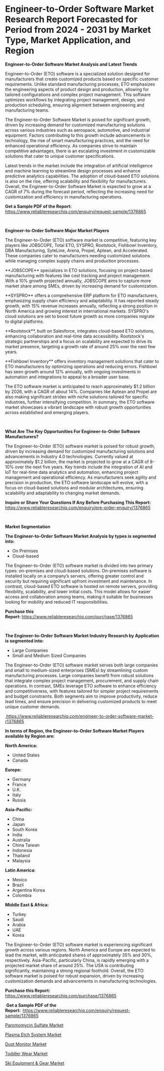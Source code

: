 <p><h1>Engineer-to-Order Software Market Research Report Forecasted for Period from 2024 -  2031 by Market Type, Market Application, and Region</h1></p><p><strong>Engineer-to-Order Software Market Analysis and Latest Trends</strong></p>
<p><p>Engineer-to-Order (ETO) software is a specialized solution designed for manufacturers that create customized products based on specific customer requirements. Unlike standard manufacturing processes, ETO emphasizes the engineering aspects of product design and production, allowing for tailored configurations and complex project management. This software optimizes workflows by integrating project management, design, and production scheduling, ensuring alignment between engineering and manufacturing teams.</p><p>The Engineer-to-Order Software Market is poised for significant growth, driven by increasing demand for customized manufacturing solutions across various industries such as aerospace, automotive, and industrial equipment. Factors contributing to this growth include advancements in technology, the rise of smart manufacturing practices, and the need for enhanced operational efficiency. As companies strive to maintain competitive advantages, there is an escalating investment in customizable solutions that cater to unique customer specifications.</p><p>Latest trends in the market include the integration of artificial intelligence and machine learning to streamline design processes and enhance predictive analytics capabilities. The adoption of cloud-based ETO solutions is also on the rise, offering scalability and flexibility for manufacturers. Overall, the Engineer-to-Order Software Market is expected to grow at a CAGR of 7% during the forecast period, reflecting the increasing need for customization and efficiency in manufacturing operations.</p></p>
<p><strong>Get a Sample PDF of the Report:&nbsp;</strong> <a href="https://www.reliableresearchiq.com/enquiry/request-sample/1376865?utm_campaign=1123&utm_medium=2&utm_source=Github&utm_content=ia&utm_term=23102024&utm_id=engineer-to-order-software">https://www.reliableresearchiq.com/enquiry/request-sample/1376865</a></p>
<p>&nbsp;</p>
<p><strong>Engineer-to-Order Software Major Market Players</strong></p>
<p><p>The Engineer-to-Order (ETO) software market is competitive, featuring key players like JOBSCOPE, Total ETO, SYSPRO, Rootstock, Fishbowl Inventory, DBA Manufacturing, SyteLine, Arena, Propel, Aptean, and Accelerated. These companies cater to manufacturers needing customized solutions while managing complex supply chains and production processes.</p><p>**JOBSCOPE** specializes in ETO solutions, focusing on project-based manufacturing with features like cost tracking and project management. With a 10% growth projected annually, JOBSCOPE aims to capture more market share among SMEs, driven by increasing demand for customization.</p><p>**SYSPRO** offers a comprehensive ERP platform for ETO manufacturers, emphasizing supply chain efficiency and adaptability. It has reported steady growth, with 15% revenue increases annually, reflecting a strong position in North America and growing interest in international markets. SYSPRO's cloud solutions are set to boost future growth as more companies migrate to digital platforms.</p><p>**Rootstock**, built on Salesforce, integrates cloud-based ETO solutions, enhancing collaboration and real-time data accessibility. Rootstock's strategic partnerships and a focus on scalability are expected to drive its market presence, targeting a growth rate of around 25% over the next few years.</p><p>**Fishbowl Inventory** offers inventory management solutions that cater to ETO manufacturers by optimizing operations and reducing errors. Fishbowl has seen growth around 12% annually, with ongoing investments in automation and integrations to appeal to a broader user base.</p><p>The ETO software market is anticipated to reach approximately $1.2 billion by 2026, with a CAGR of about 14%. Companies like Aptean and Propel are also making significant strides with niche solutions tailored for specific industries, further intensifying competition. In summary, the ETO software market showcases a vibrant landscape with robust growth opportunities across established and emerging players.</p></p>
<p>&nbsp;</p>
<p><strong>What Are The Key Opportunities For Engineer-to-Order Software Manufacturers?</strong></p>
<p><p>The Engineer-to-Order (ETO) software market is poised for robust growth, driven by increasing demand for customized manufacturing solutions and advancements in Industry 4.0 technologies. Currently valued at approximately $1.2 billion, the market is projected to grow at a CAGR of 8-10% over the next five years. Key trends include the integration of AI and IoT for real-time data analytics and automation, enhancing project management and operational efficiency. As manufacturers seek agility and precision in production, the ETO software landscape will evolve, with a focus on cloud-based solutions and modular architectures, ensuring scalability and adaptability to changing market demands.</p></p>
<p><strong>Inquire or Share Your Questions If Any Before Purchasing This Report:</strong> <a href="https://www.reliableresearchiq.com/enquiry/pre-order-enquiry/1376865?utm_campaign=1123&utm_medium=2&utm_source=Github&utm_content=ia&utm_term=23102024&utm_id=engineer-to-order-software">https://www.reliableresearchiq.com/enquiry/pre-order-enquiry/1376865</a></p>
<p>&nbsp;</p>
<p><strong>Market Segmentation</strong></p>
<p><strong>The Engineer-to-Order Software Market Analysis by types is segmented into:</strong></p>
<p><ul><li>On Premises</li><li>Cloud-based</li></ul></p>
<p><p>The Engineer-to-Order (ETO) software market is divided into two primary types: on-premises and cloud-based solutions. On-premises software is installed locally on a company’s servers, offering greater control and security but requiring significant upfront investment and maintenance. In contrast, cloud-based ETO software is hosted on remote servers, providing flexibility, scalability, and lower initial costs. This model allows for easier access and collaboration among teams, making it suitable for businesses looking for mobility and reduced IT responsibilities.</p></p>
<p><strong>Purchase this Report:&nbsp;</strong><a href="https://www.reliableresearchiq.com/purchase/1376865?utm_campaign=1123&utm_medium=2&utm_source=Github&utm_content=ia&utm_term=23102024&utm_id=engineer-to-order-software">https://www.reliableresearchiq.com/purchase/1376865</a></p>
<p>&nbsp;</p>
<p><strong>The Engineer-to-Order Software Market Industry Research by Application is segmented into:</strong></p>
<p><ul><li>Large Companies</li><li>Small and Medium Sized Companies</li></ul></p>
<p><p>The Engineer-to-Order (ETO) software market serves both large companies and small to medium-sized enterprises (SMEs) by streamlining custom manufacturing processes. Large companies benefit from robust solutions that integrate complex project management, procurement, and supply chain operations. In contrast, SMEs leverage ETO software to enhance efficiency and competitiveness, with features tailored for simpler project requirements and budget constraints. Both segments aim to improve productivity, reduce lead times, and ensure precision in delivering customized products to meet unique customer demands.</p></p>
<p><a href="https://www.reliableresearchiq.com/engineer-to-order-software-market-r1376865?utm_campaign=1123&utm_medium=2&utm_source=Github&utm_content=ia&utm_term=23102024&utm_id=engineer-to-order-software">&nbsp;https://www.reliableresearchiq.com/engineer-to-order-software-market-r1376865</a></p>
<p><strong>In terms of Region, the Engineer-to-Order Software Market Players available by Region are:</strong></p>
<p>
    <p> <strong> North America: </strong>
        <ul>
            <li>United States</li>
            <li>Canada</li>
        </ul>
        </p> 
    <p> <strong> Europe: </strong>
        <ul>
            <li>Germany</li>
            <li>France</li>
            <li>U.K.</li>
            <li>Italy</li>
            <li>Russia</li>
        </ul>
        </p> 
    <p> <strong> Asia-Pacific: </strong>
        <ul>
            <li>China</li>
            <li>Japan</li>
            <li>South Korea</li>
            <li>India</li>
            <li>Australia</li>
            <li>China Taiwan</li>
            <li>Indonesia</li>
            <li>Thailand</li>
            <li>Malaysia</li>
        </ul>
        </p> 
    <p> <strong> Latin America: </strong>
        <ul>
            <li>Mexico</li>
            <li>Brazil</li>
            <li>Argentina Korea</li>
            <li>Colombia</li>
        </ul>
        </p> 
    <p> <strong> Middle East & Africa: </strong>
        <ul>
            <li>Turkey</li>
            <li>Saudi</li>
            <li>Arabia</li>
            <li>UAE</li>
            <li>Korea</li>
        </ul>
    </p>
    </p>
<p><p>The Engineer-to-Order (ETO) software market is experiencing significant growth across various regions. North America and Europe are expected to lead the market, with anticipated shares of approximately 35% and 30%, respectively. Asia-Pacific, particularly China, is rapidly emerging with a projected market share of around 25%. The USA is contributing significantly, maintaining a strong regional foothold. Overall, the ETO software market is poised for robust expansion, driven by increasing customization demands and advancements in manufacturing technologies.</p></p>
<p><strong>Purchase this Report: </strong><a href="https://www.reliableresearchiq.com/purchase/1376865?utm_campaign=1123&utm_medium=2&utm_source=Github&utm_content=ia&utm_term=23102024&utm_id=engineer-to-order-software">https://www.reliableresearchiq.com/purchase/1376865</a></p>
<p>&nbsp;<strong>Get a Sample PDF of the Report:&nbsp;&nbsp;</strong><a href="https://www.reliableresearchiq.com/enquiry/request-sample/1376865?utm_campaign=1123&utm_medium=2&utm_source=Github&utm_content=ia&utm_term=23102024&utm_id=engineer-to-order-software">https://www.reliableresearchiq.com/enquiry/request-sample/1376865</a></p>
<p><strong></strong></p>
<p><p><a href="https://www.linkedin.com/pulse/in-depth-analysis-global-paromomycin-sulfate-market-scope-mczre?utm_campaign=1123&utm_medium=2&utm_source=Github&utm_content=ia&utm_term=23102024&utm_id=engineer-to-order-software">Paromomycin Sulfate Market</a></p><p><a href="https://issuu.com/reportprime-2/docs/plasma-etch-system-market-size-2030_98e111076eaa57?utm_campaign=1123&utm_medium=2&utm_source=Github&utm_content=ia&utm_term=23102024&utm_id=engineer-to-order-software">Plasma Etch System Market</a></p><p><a href="https://issuu.com/reportprime-2/docs/dust-monitor-market-size-2030.pptx_d7c2366283dffd?utm_campaign=1123&utm_medium=2&utm_source=Github&utm_content=ia&utm_term=23102024&utm_id=engineer-to-order-software">Dust Monitor Market</a></p><p><a href="https://github.com/akrenkthongy/Market-Research-Report-List-1/blob/main/toddler-wear-market.md?utm_campaign=1123&utm_medium=2&utm_source=Github&utm_content=ia&utm_term=23102024&utm_id=engineer-to-order-software">Toddler Wear Market</a></p><p><a href="https://github.com/eleanore16mal/Market-Research-Report-List-1/blob/main/ski-equipment-gear-market.md?utm_campaign=1123&utm_medium=2&utm_source=Github&utm_content=ia&utm_term=23102024&utm_id=engineer-to-order-software">Ski Equipment & Gear Market</a></p></p>